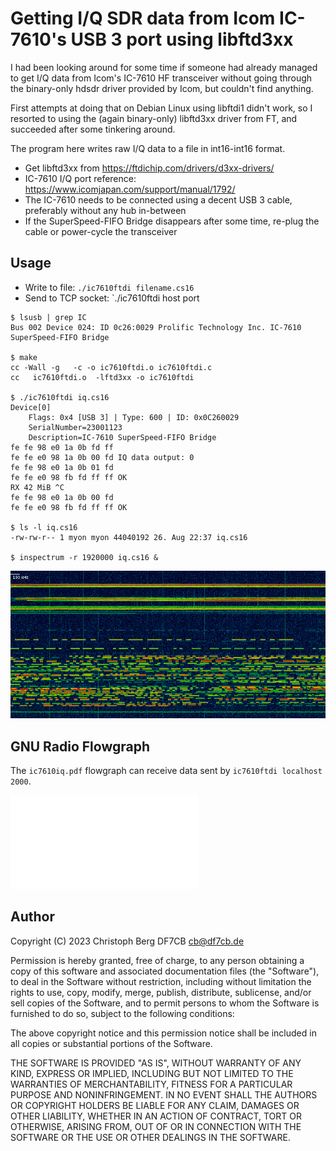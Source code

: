 # Getting I/Q SDR data from Icom IC-7610's USB 3 port using libftd3xx

I had been looking around for some time if someone had already managed to get
I/Q data from Icom's IC-7610 HF transceiver without going through the
binary-only hdsdr driver provided by Icom, but couldn't find anything.

First attempts at doing that on Debian Linux using libftdi1 didn't work, so I
resorted to using the (again binary-only) libftd3xx driver from FT, and
succeeded after some tinkering around.

The program here writes raw I/Q data to a file in int16-int16 format.

* Get libftd3xx from https://ftdichip.com/drivers/d3xx-drivers/
* IC-7610 I/Q port reference: https://www.icomjapan.com/support/manual/1792/
* The IC-7610 needs to be connected using a decent USB 3 cable, preferably without any hub in-between
* If the SuperSpeed-FIFO Bridge disappears after some time, re-plug the cable or power-cycle the transceiver

## Usage

* Write to file: `./ic7610ftdi filename.cs16`
* Send to TCP socket: `./ic7610ftdi host port

```
$ lsusb | grep IC
Bus 002 Device 024: ID 0c26:0029 Prolific Technology Inc. IC-7610 SuperSpeed-FIFO Bridge

$ make
cc -Wall -g   -c -o ic7610ftdi.o ic7610ftdi.c
cc   ic7610ftdi.o  -lftd3xx -o ic7610ftdi

$ ./ic7610ftdi iq.cs16
Device[0]
	Flags: 0x4 [USB 3] | Type: 600 | ID: 0x0C260029
	SerialNumber=23001123
	Description=IC-7610 SuperSpeed-FIFO Bridge
fe fe 98 e0 1a 0b fd ff 
fe fe e0 98 1a 0b 00 fd IQ data output: 0
fe fe 98 e0 1a 0b 01 fd 
fe fe e0 98 fb fd ff ff OK
RX 42 MiB ^C
fe fe 98 e0 1a 0b 00 fd 
fe fe e0 98 fb fd ff ff OK

$ ls -l iq.cs16
-rw-rw-r-- 1 myon myon 44040192 26. Aug 22:37 iq.cs16

$ inspectrum -r 1920000 iq.cs16 &
```

![inspectrum view of captured I/Q data](ic7610-20m.png)

## GNU Radio Flowgraph

The `ic7610iq.pdf` flowgraph can receive data sent by `ic7610ftdi localhost 2000`.

![GNU Radio Flowchart](ic7610iq.pdf)

## Author

Copyright (C) 2023 Christoph Berg DF7CB <cb@df7cb.de>

Permission is hereby granted, free of charge, to any person obtaining a copy
of this software and associated documentation files (the "Software"), to deal
in the Software without restriction, including without limitation the rights
to use, copy, modify, merge, publish, distribute, sublicense, and/or sell
copies of the Software, and to permit persons to whom the Software is
furnished to do so, subject to the following conditions:

The above copyright notice and this permission notice shall be included in all
copies or substantial portions of the Software.

THE SOFTWARE IS PROVIDED "AS IS", WITHOUT WARRANTY OF ANY KIND, EXPRESS OR
IMPLIED, INCLUDING BUT NOT LIMITED TO THE WARRANTIES OF MERCHANTABILITY,
FITNESS FOR A PARTICULAR PURPOSE AND NONINFRINGEMENT. IN NO EVENT SHALL THE
AUTHORS OR COPYRIGHT HOLDERS BE LIABLE FOR ANY CLAIM, DAMAGES OR OTHER
LIABILITY, WHETHER IN AN ACTION OF CONTRACT, TORT OR OTHERWISE, ARISING FROM,
OUT OF OR IN CONNECTION WITH THE SOFTWARE OR THE USE OR OTHER DEALINGS IN THE
SOFTWARE.
